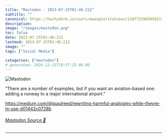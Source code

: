 ```yaml
---
title: "Mastodon - 2023-07-25T01:46:21Z"
subtitle: ""
canonical: https://hachyderm.io/users/mweagle/statuses/110772196595821529
description:
image: "/images/mastodon.png"
toc: false
date: 2023-07-25T01:46:21Z
lastmod: 2023-07-25T01:46:21Z
image: ""
tags: ["Social Media"]

categories: ["mastodon"]
# generated: 2024-12-22T19:57:25-08:00
---
```

![Mastodon](/images/mastodon.png)

<p>“There are a number of examples, but if you want an aviation-based one: adding a runway to a major international airport.”</p><p><a href="https://medium.com/@jpaulreed/rewriting-harmful-analogies-while-theyre-in-use-d01442c0728b" target="_blank" rel="nofollow noopener noreferrer" translate="no"><span class="invisible">https://</span><span class="ellipsis">medium.com/@jpaulreed/rewritin</span><span class="invisible">g-harmful-analogies-while-theyre-in-use-d01442c0728b</span></a></p>


###### [Mastodon Source 🐘](https://hachyderm.io/@mweagle/110772196595821529)

___
